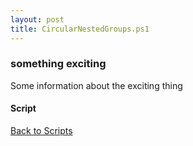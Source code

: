 ```yaml
---
layout: post
title: CircularNestedGroups.ps1
---
```


### something exciting

Some information about the exciting thing

#### Script

<script src="https://gist-it.appspot.com/github.com/BanterBoy/scripts-blog/blob/master/PowerShell/scripts/activeDirectory/CircularNestedGroups.ps1"></script>

<a href="/menu/_pages/scripts.html">Back to Scripts</a>
